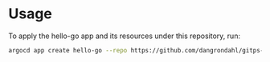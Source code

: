 # Usage

To apply the hello-go app and its resources under this repository, run:

```bash
argocd app create hello-go --repo https://github.com/dangrondahl/gitps-demo-environment.git --path hello-go --dest-server https://kubernetes.default.svc --dest-namespace dev
```

